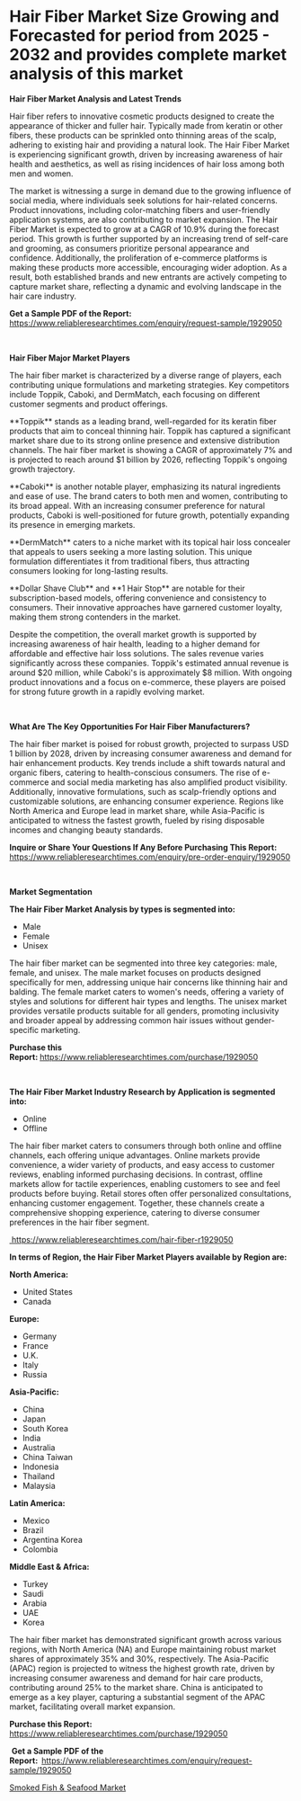 <p><h1>Hair Fiber Market Size Growing and Forecasted for period from 2025 - 2032 and provides complete market analysis of this market</h1></p><p><strong>Hair Fiber Market Analysis and Latest Trends</strong></p>
<p><p>Hair fiber refers to innovative cosmetic products designed to create the appearance of thicker and fuller hair. Typically made from keratin or other fibers, these products can be sprinkled onto thinning areas of the scalp, adhering to existing hair and providing a natural look. The Hair Fiber Market is experiencing significant growth, driven by increasing awareness of hair health and aesthetics, as well as rising incidences of hair loss among both men and women.</p><p>The market is witnessing a surge in demand due to the growing influence of social media, where individuals seek solutions for hair-related concerns. Product innovations, including color-matching fibers and user-friendly application systems, are also contributing to market expansion. The Hair Fiber Market is expected to grow at a CAGR of 10.9% during the forecast period. This growth is further supported by an increasing trend of self-care and grooming, as consumers prioritize personal appearance and confidence. Additionally, the proliferation of e-commerce platforms is making these products more accessible, encouraging wider adoption. As a result, both established brands and new entrants are actively competing to capture market share, reflecting a dynamic and evolving landscape in the hair care industry.</p></p>
<p><strong>Get a Sample PDF of the Report:&nbsp;</strong> <a href="https://www.reliableresearchtimes.com/enquiry/request-sample/1929050?utm_campaign=3316&utm_medium=2&utm_source=Github&utm_content=ia&utm_term=29032025&utm_id=hair-fiber">https://www.reliableresearchtimes.com/enquiry/request-sample/1929050</a></p>
<p>&nbsp;</p>
<p><strong>Hair Fiber Major Market Players</strong></p>
<p><p>The hair fiber market is characterized by a diverse range of players, each contributing unique formulations and marketing strategies. Key competitors include Toppik, Caboki, and DermMatch, each focusing on different customer segments and product offerings.</p><p>**Toppik** stands as a leading brand, well-regarded for its keratin fiber products that aim to conceal thinning hair. Toppik has captured a significant market share due to its strong online presence and extensive distribution channels. The hair fiber market is showing a CAGR of approximately 7% and is projected to reach around $1 billion by 2026, reflecting Toppik's ongoing growth trajectory.</p><p>**Caboki** is another notable player, emphasizing its natural ingredients and ease of use. The brand caters to both men and women, contributing to its broad appeal. With an increasing consumer preference for natural products, Caboki is well-positioned for future growth, potentially expanding its presence in emerging markets.</p><p>**DermMatch** caters to a niche market with its topical hair loss concealer that appeals to users seeking a more lasting solution. This unique formulation differentiates it from traditional fibers, thus attracting consumers looking for long-lasting results.</p><p>**Dollar Shave Club** and **1 Hair Stop** are notable for their subscription-based models, offering convenience and consistency to consumers. Their innovative approaches have garnered customer loyalty, making them strong contenders in the market.</p><p>Despite the competition, the overall market growth is supported by increasing awareness of hair health, leading to a higher demand for affordable and effective hair loss solutions. The sales revenue varies significantly across these companies. Toppik's estimated annual revenue is around $20 million, while Caboki's is approximately $8 million. With ongoing product innovations and a focus on e-commerce, these players are poised for strong future growth in a rapidly evolving market.</p></p>
<p>&nbsp;</p>
<p><strong>What Are The Key Opportunities For Hair Fiber Manufacturers?</strong></p>
<p><p>The hair fiber market is poised for robust growth, projected to surpass USD 1 billion by 2028, driven by increasing consumer awareness and demand for hair enhancement products. Key trends include a shift towards natural and organic fibers, catering to health-conscious consumers. The rise of e-commerce and social media marketing has also amplified product visibility. Additionally, innovative formulations, such as scalp-friendly options and customizable solutions, are enhancing consumer experience. Regions like North America and Europe lead in market share, while Asia-Pacific is anticipated to witness the fastest growth, fueled by rising disposable incomes and changing beauty standards.</p></p>
<p><strong>Inquire or Share Your Questions If Any Before Purchasing This Report:</strong> <a href="https://www.reliableresearchtimes.com/enquiry/pre-order-enquiry/1929050?utm_campaign=3316&utm_medium=2&utm_source=Github&utm_content=ia&utm_term=29032025&utm_id=hair-fiber">https://www.reliableresearchtimes.com/enquiry/pre-order-enquiry/1929050</a></p>
<p>&nbsp;</p>
<p><strong>Market Segmentation</strong></p>
<p><strong>The Hair Fiber Market Analysis by types is segmented into:</strong></p>
<p><ul><li>Male</li><li>Female</li><li>Unisex</li></ul></p>
<p><p>The hair fiber market can be segmented into three key categories: male, female, and unisex. The male market focuses on products designed specifically for men, addressing unique hair concerns like thinning hair and balding. The female market caters to women's needs, offering a variety of styles and solutions for different hair types and lengths. The unisex market provides versatile products suitable for all genders, promoting inclusivity and broader appeal by addressing common hair issues without gender-specific marketing.</p></p>
<p><strong>Purchase this Report:&nbsp;</strong><a href="https://www.reliableresearchtimes.com/purchase/1929050?utm_campaign=3316&utm_medium=2&utm_source=Github&utm_content=ia&utm_term=29032025&utm_id=hair-fiber">https://www.reliableresearchtimes.com/purchase/1929050</a></p>
<p>&nbsp;</p>
<p><strong>The Hair Fiber Market Industry Research by Application is segmented into:</strong></p>
<p><ul><li>Online</li><li>Offline</li></ul></p>
<p><p>The hair fiber market caters to consumers through both online and offline channels, each offering unique advantages. Online markets provide convenience, a wider variety of products, and easy access to customer reviews, enabling informed purchasing decisions. In contrast, offline markets allow for tactile experiences, enabling customers to see and feel products before buying. Retail stores often offer personalized consultations, enhancing customer engagement. Together, these channels create a comprehensive shopping experience, catering to diverse consumer preferences in the hair fiber segment.</p></p>
<p><a href="https://www.reliableresearchtimes.com/hair-fiber-r1929050?utm_campaign=3316&utm_medium=2&utm_source=Github&utm_content=ia&utm_term=29032025&utm_id=hair-fiber">&nbsp;https://www.reliableresearchtimes.com/hair-fiber-r1929050</a></p>
<p><strong>In terms of Region, the Hair Fiber Market Players available by Region are:</strong></p>
<p>
    <p> <strong> North America: </strong>
        <ul>
            <li>United States</li>
            <li>Canada</li>
        </ul>
        </p> 
    <p> <strong> Europe: </strong>
        <ul>
            <li>Germany</li>
            <li>France</li>
            <li>U.K.</li>
            <li>Italy</li>
            <li>Russia</li>
        </ul>
        </p> 
    <p> <strong> Asia-Pacific: </strong>
        <ul>
            <li>China</li>
            <li>Japan</li>
            <li>South Korea</li>
            <li>India</li>
            <li>Australia</li>
            <li>China Taiwan</li>
            <li>Indonesia</li>
            <li>Thailand</li>
            <li>Malaysia</li>
        </ul>
        </p> 
    <p> <strong> Latin America: </strong>
        <ul>
            <li>Mexico</li>
            <li>Brazil</li>
            <li>Argentina Korea</li>
            <li>Colombia</li>
        </ul>
        </p> 
    <p> <strong> Middle East & Africa: </strong>
        <ul>
            <li>Turkey</li>
            <li>Saudi</li>
            <li>Arabia</li>
            <li>UAE</li>
            <li>Korea</li>
        </ul>
    </p>
    </p>
<p><p>The hair fiber market has demonstrated significant growth across various regions, with North America (NA) and Europe maintaining robust market shares of approximately 35% and 30%, respectively. The Asia-Pacific (APAC) region is projected to witness the highest growth rate, driven by increasing consumer awareness and demand for hair care products, contributing around 25% to the market share. China is anticipated to emerge as a key player, capturing a substantial segment of the APAC market, facilitating overall market expansion.</p></p>
<p><strong>Purchase this Report: </strong><a href="https://www.reliableresearchtimes.com/purchase/1929050?utm_campaign=3316&utm_medium=2&utm_source=Github&utm_content=ia&utm_term=29032025&utm_id=hair-fiber">https://www.reliableresearchtimes.com/purchase/1929050</a></p>
<p>&nbsp;<strong>Get a Sample PDF of the Report:&nbsp;&nbsp;</strong><a href="https://www.reliableresearchtimes.com/enquiry/request-sample/1929050?utm_campaign=3316&utm_medium=2&utm_source=Github&utm_content=ia&utm_term=29032025&utm_id=hair-fiber">https://www.reliableresearchtimes.com/enquiry/request-sample/1929050</a></p>
<p><strong></strong></p>
<p><p><a href="https://github.com/duscarajlha/Market-Research-Report-List-1/blob/main/smoked-fish-seafood-market.md?utm_campaign=3316&utm_medium=2&utm_source=Github&utm_content=ia&utm_term=29032025&utm_id=hair-fiber">Smoked Fish & Seafood Market</a></p></p>